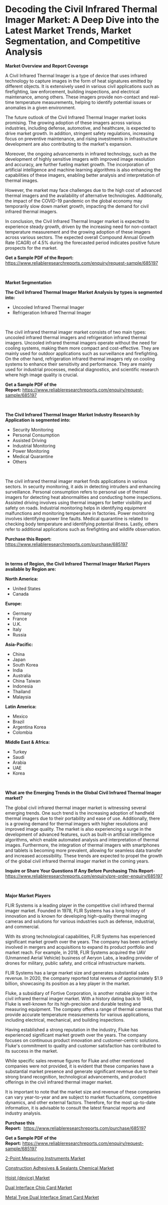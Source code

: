 <p><h1>Decoding the Civil Infrared Thermal Imager Market: A Deep Dive into the Latest Market Trends, Market Segmentation, and Competitive Analysis</h1></p><p><strong>Market Overview and Report Coverage</strong></p>
<p><p>A Civil Infrared Thermal Imager is a type of device that uses infrared technology to capture images in the form of heat signatures emitted by different objects. It is extensively used in various civil applications such as firefighting, law enforcement, building inspections, and electrical maintenance, among others. These imagers provide non-contact and real-time temperature measurements, helping to identify potential issues or anomalies in a given environment.</p><p>The future outlook of the Civil Infrared Thermal Imager market looks promising. The growing adoption of these imagers across various industries, including defense, automotive, and healthcare, is expected to drive market growth. In addition, stringent safety regulations, increasing focus on preventive maintenance, and rising investments in infrastructure development are also contributing to the market's expansion.</p><p>Moreover, the ongoing advancements in infrared technology, such as the development of highly sensitive imagers with improved image resolution and accuracy, are further fueling market growth. The incorporation of artificial intelligence and machine learning algorithms is also enhancing the capabilities of these imagers, enabling better analysis and interpretation of thermal images.</p><p>However, the market may face challenges due to the high cost of advanced thermal imagers and the availability of alternative technologies. Additionally, the impact of the COVID-19 pandemic on the global economy may temporarily slow down market growth, impacting the demand for civil infrared thermal imagers. </p><p>In conclusion, the Civil Infrared Thermal Imager market is expected to experience steady growth, driven by the increasing need for non-contact temperature measurement and the growing adoption of these imagers across various sectors. The expected overall Compound Annual Growth Rate (CAGR) of 4.5% during the forecasted period indicates positive future prospects for the market.</p></p>
<p><strong>Get a Sample PDF of the Report:</strong> <a href="https://www.reliableresearchreports.com/enquiry/request-sample/685197">https://www.reliableresearchreports.com/enquiry/request-sample/685197</a></p>
<p>&nbsp;</p>
<p><strong>Market Segmentation</strong></p>
<p><strong>The Civil Infrared Thermal Imager Market Analysis by types is segmented into:</strong></p>
<p><ul><li>Uncooled Infrared Thermal Imager</li><li>Refrigeration Infrared Thermal Imager</li></ul></p>
<p>&nbsp;</p>
<p><p>The civil infrared thermal imager market consists of two main types: uncooled infrared thermal imagers and refrigeration infrared thermal imagers. Uncooled infrared thermal imagers operate without the need for cooling systems, making them more compact and cost-effective. They are mainly used for outdoor applications such as surveillance and firefighting. On the other hand, refrigeration infrared thermal imagers rely on cooling systems to enhance their sensitivity and performance. They are mainly used for industrial processes, medical diagnostics, and scientific research where high image quality is crucial.</p></p>
<p><strong>Get a Sample PDF of the Report:</strong>&nbsp;<a href="https://www.reliableresearchreports.com/enquiry/request-sample/685197">https://www.reliableresearchreports.com/enquiry/request-sample/685197</a></p>
<p>&nbsp;</p>
<p><strong>The Civil Infrared Thermal Imager Market Industry Research by Application is segmented into:</strong></p>
<p><ul><li>Security Monitoring</li><li>Personal Consumption</li><li>Assisted Driving</li><li>Industrial Monitoring</li><li>Power Monitoring</li><li>Medical Quarantine</li><li>Others</li></ul></p>
<p>&nbsp;</p>
<p><p>The civil infrared thermal imager market finds applications in various sectors. In security monitoring, it aids in detecting intruders and enhancing surveillance. Personal consumption refers to personal use of thermal imagers for detecting heat abnormalities and conducting home inspections. Assisted driving involves using thermal imagers for better visibility and safety on roads. Industrial monitoring helps in identifying equipment malfunctions and monitoring temperature in factories. Power monitoring involves identifying power line faults. Medical quarantine is related to checking body temperature and identifying potential illness. Lastly, others refer to additional applications such as firefighting and wildlife observation.</p></p>
<p><strong>Purchase this Report:</strong>&nbsp; <a href="https://www.reliableresearchreports.com/purchase/685197">https://www.reliableresearchreports.com/purchase/685197</a></p>
<p>&nbsp;</p>
<p><strong>In terms of Region, the Civil Infrared Thermal Imager Market Players available by Region are:</strong></p>
<p>
    <p> <strong> North America: </strong>
        <ul>
            <li>United States</li>
            <li>Canada</li>
        </ul>
        </p> 
    <p> <strong> Europe: </strong>
        <ul>
            <li>Germany</li>
            <li>France</li>
            <li>U.K.</li>
            <li>Italy</li>
            <li>Russia</li>
        </ul>
        </p> 
    <p> <strong> Asia-Pacific: </strong>
        <ul>
            <li>China</li>
            <li>Japan</li>
            <li>South Korea</li>
            <li>India</li>
            <li>Australia</li>
            <li>China Taiwan</li>
            <li>Indonesia</li>
            <li>Thailand</li>
            <li>Malaysia</li>
        </ul>
        </p> 
    <p> <strong> Latin America: </strong>
        <ul>
            <li>Mexico</li>
            <li>Brazil</li>
            <li>Argentina Korea</li>
            <li>Colombia</li>
        </ul>
        </p> 
    <p> <strong> Middle East & Africa: </strong>
        <ul>
            <li>Turkey</li>
            <li>Saudi</li>
            <li>Arabia</li>
            <li>UAE</li>
            <li>Korea</li>
        </ul>
    </p>
    </p>
<p>&nbsp;</p>
<p><strong>What are the Emerging Trends in the Global Civil Infrared Thermal Imager market?</strong></p>
<p><p>The global civil infrared thermal imager market is witnessing several emerging trends. One such trend is the increasing adoption of handheld thermal imagers due to their portability and ease of use. Additionally, there is a growing demand for thermal imagers with higher resolutions and improved image quality. The market is also experiencing a surge in the development of advanced features, such as built-in artificial intelligence algorithms, which enable automated analysis and interpretation of thermal images. Furthermore, the integration of thermal imagers with smartphones and tablets is becoming more prevalent, allowing for seamless data transfer and increased accessibility. These trends are expected to propel the growth of the global civil infrared thermal imager market in the coming years.</p></p>
<p><strong>Inquire or Share Your Questions If Any Before Purchasing This Report</strong>- <a href="https://www.reliableresearchreports.com/enquiry/pre-order-enquiry/685197">https://www.reliableresearchreports.com/enquiry/pre-order-enquiry/685197</a></p>
<p>&nbsp;</p>
<p><strong>Major Market Players</strong></p>
<p><p>FLIR Systems is a leading player in the competitive civil infrared thermal imager market. Founded in 1978, FLIR Systems has a long history of innovation and is known for developing high-quality thermal imaging cameras and solutions for various industries such as defense, industrial, and commercial.</p><p>With its strong technological capabilities, FLIR Systems has experienced significant market growth over the years. The company has been actively involved in mergers and acquisitions to expand its product portfolio and market reach. For example, in 2018, FLIR Systems acquired the UAV (Unmanned Aerial Vehicle) business of Aeryon Labs, a leading provider of drones for military, public safety, and critical infrastructure markets.</p><p>FLIR Systems has a large market size and generates substantial sales revenue. In 2020, the company reported total revenue of approximately $1.9 billion, showcasing its position as a key player in the market.</p><p>Fluke, a subsidiary of Fortive Corporation, is another notable player in the civil infrared thermal imager market. With a history dating back to 1948, Fluke is well-known for its high-precision and durable testing and measuring equipment. The company offers a range of thermal cameras that provide accurate temperature measurements for various applications, including electrical, mechanical, and building inspections.</p><p>Having established a strong reputation in the industry, Fluke has experienced significant market growth over the years. The company focuses on continuous product innovation and customer-centric solutions. Fluke's commitment to quality and customer satisfaction has contributed to its success in the market.</p><p>While specific sales revenue figures for Fluke and other mentioned companies were not provided, it is evident that these companies have a substantial market presence and generate significant revenue due to their strong brand recognition, technological advancements, and product offerings in the civil infrared thermal imager market.</p><p>It is important to note that the market size and revenue of these companies can vary year-to-year and are subject to market fluctuations, competitive dynamics, and other external factors. Therefore, for the most up-to-date information, it is advisable to consult the latest financial reports and industry analysis.</p></p>
<p><strong>Purchase this Report:</strong>&nbsp;&nbsp;<a href="https://www.reliableresearchreports.com/purchase/685197">https://www.reliableresearchreports.com/purchase/685197</a></p>
<p></p>
<p><strong>Get a Sample PDF of the Report:</strong>&nbsp;<a href="https://www.reliableresearchreports.com/enquiry/request-sample/685197">https://www.reliableresearchreports.com/enquiry/request-sample/685197</a></p>
<p><p><a href="https://github.com/aasishrp01/Market-Research-Report-List-1/blob/main/2-point-measuring-instruments-market.md">2-Point Measuring Instruments Market</a></p><p><a href="https://github.com/Paul14Anderson63/Market-Research-Report-List-1/blob/main/construction-adhesives-sealants-chemical-market.md">Construction Adhesives & Sealants Chemical Market</a></p><p><a href="https://medium.com/@nelsonhauck/hoist-device-market-competitive-analysis-market-trends-and-forecast-to-2030-11bcb8968e4d">Hoist (device) Market</a></p><p><a href="https://www.linkedin.com/pulse/dual-interface-chip-card-market-size-share-global-analysis/">Dual Interface Chip Card Market</a></p><p><a href="https://www.linkedin.com/pulse/metal-type-dual-interface-smart-card-market-size-share-amp/">Metal Type Dual Interface Smart Card Market</a></p></p>